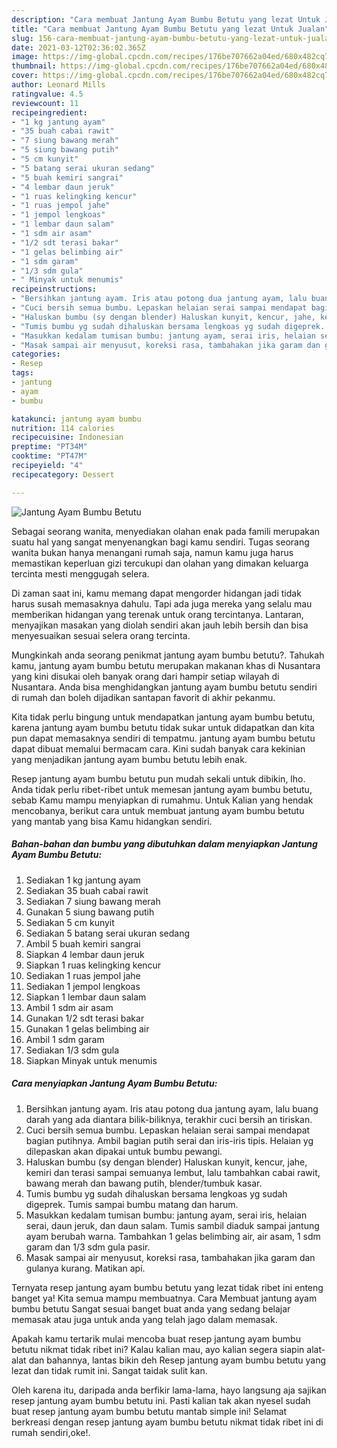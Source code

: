 ```yaml
---
description: "Cara membuat Jantung Ayam Bumbu Betutu yang lezat Untuk Jualan"
title: "Cara membuat Jantung Ayam Bumbu Betutu yang lezat Untuk Jualan"
slug: 156-cara-membuat-jantung-ayam-bumbu-betutu-yang-lezat-untuk-jualan
date: 2021-03-12T02:36:02.365Z
image: https://img-global.cpcdn.com/recipes/176be707662a04ed/680x482cq70/jantung-ayam-bumbu-betutu-foto-resep-utama.jpg
thumbnail: https://img-global.cpcdn.com/recipes/176be707662a04ed/680x482cq70/jantung-ayam-bumbu-betutu-foto-resep-utama.jpg
cover: https://img-global.cpcdn.com/recipes/176be707662a04ed/680x482cq70/jantung-ayam-bumbu-betutu-foto-resep-utama.jpg
author: Leonard Mills
ratingvalue: 4.5
reviewcount: 11
recipeingredient:
- "1 kg jantung ayam"
- "35 buah cabai rawit"
- "7 siung bawang merah"
- "5 siung bawang putih"
- "5 cm kunyit"
- "5 batang serai ukuran sedang"
- "5 buah kemiri sangrai"
- "4 lembar daun jeruk"
- "1 ruas kelingking kencur"
- "1 ruas jempol jahe"
- "1 jempol lengkoas"
- "1 lembar daun salam"
- "1 sdm air asam"
- "1/2 sdt terasi bakar"
- "1 gelas belimbing air"
- "1 sdm garam"
- "1/3 sdm gula"
- " Minyak untuk menumis"
recipeinstructions:
- "Bersihkan jantung ayam. Iris atau potong dua jantung ayam, lalu buang darah yang ada diantara bilik-biliknya, terakhir cuci bersih an tiriskan."
- "Cuci bersih semua bumbu. Lepaskan helaian serai sampai mendapat bagian putihnya. Ambil bagian putih serai dan iris-iris tipis. Helaian yg dilepaskan akan dipakai untuk bumbu pewangi."
- "Haluskan bumbu (sy dengan blender) Haluskan kunyit, kencur, jahe, kemiri dan terasi sampai semuanya lembut, lalu tambahkan cabai rawit, bawang merah dan bawang putih, blender/tumbuk kasar."
- "Tumis bumbu yg sudah dihaluskan bersama lengkoas yg sudah digeprek. Tumis sampai bumbu matang dan harum."
- "Masukkan kedalam tumisan bumbu: jantung ayam, serai iris, helaian serai, daun jeruk, dan daun salam. Tumis sambil diaduk sampai jantung ayam berubah warna. Tambahkan 1 gelas belimbing air, air asam, 1 sdm garam dan 1/3 sdm gula pasir."
- "Masak sampai air menyusut, koreksi rasa, tambahakan jika garam dan gulanya kurang. Matikan api."
categories:
- Resep
tags:
- jantung
- ayam
- bumbu

katakunci: jantung ayam bumbu 
nutrition: 114 calories
recipecuisine: Indonesian
preptime: "PT34M"
cooktime: "PT47M"
recipeyield: "4"
recipecategory: Dessert

---
```



![Jantung Ayam Bumbu Betutu](https://img-global.cpcdn.com/recipes/176be707662a04ed/680x482cq70/jantung-ayam-bumbu-betutu-foto-resep-utama.jpg)

Sebagai seorang wanita, menyediakan olahan enak pada famili merupakan suatu hal yang sangat menyenangkan bagi kamu sendiri. Tugas seorang  wanita bukan hanya menangani rumah saja, namun kamu juga harus memastikan keperluan gizi tercukupi dan olahan yang dimakan keluarga tercinta mesti menggugah selera.

Di zaman  saat ini, kamu memang dapat mengorder hidangan jadi tidak harus susah memasaknya dahulu. Tapi ada juga mereka yang selalu mau memberikan hidangan yang terenak untuk orang tercintanya. Lantaran, menyajikan masakan yang diolah sendiri akan jauh lebih bersih dan bisa menyesuaikan sesuai selera orang tercinta. 



Mungkinkah anda seorang penikmat jantung ayam bumbu betutu?. Tahukah kamu, jantung ayam bumbu betutu merupakan makanan khas di Nusantara yang kini disukai oleh banyak orang dari hampir setiap wilayah di Nusantara. Anda bisa menghidangkan jantung ayam bumbu betutu sendiri di rumah dan boleh dijadikan santapan favorit di akhir pekanmu.

Kita tidak perlu bingung untuk mendapatkan jantung ayam bumbu betutu, karena jantung ayam bumbu betutu tidak sukar untuk didapatkan dan kita pun dapat memasaknya sendiri di tempatmu. jantung ayam bumbu betutu dapat dibuat memalui bermacam cara. Kini sudah banyak cara kekinian yang menjadikan jantung ayam bumbu betutu lebih enak.

Resep jantung ayam bumbu betutu pun mudah sekali untuk dibikin, lho. Anda tidak perlu ribet-ribet untuk memesan jantung ayam bumbu betutu, sebab Kamu mampu menyiapkan di rumahmu. Untuk Kalian yang hendak mencobanya, berikut cara untuk membuat jantung ayam bumbu betutu yang mantab yang bisa Kamu hidangkan sendiri.

<!--inarticleads1-->

##### Bahan-bahan dan bumbu yang dibutuhkan dalam menyiapkan Jantung Ayam Bumbu Betutu:

1. Sediakan 1 kg jantung ayam
1. Sediakan 35 buah cabai rawit
1. Sediakan 7 siung bawang merah
1. Gunakan 5 siung bawang putih
1. Sediakan 5 cm kunyit
1. Sediakan 5 batang serai ukuran sedang
1. Ambil 5 buah kemiri sangrai
1. Siapkan 4 lembar daun jeruk
1. Siapkan 1 ruas kelingking kencur
1. Sediakan 1 ruas jempol jahe
1. Sediakan 1 jempol lengkoas
1. Siapkan 1 lembar daun salam
1. Ambil 1 sdm air asam
1. Gunakan 1/2 sdt terasi bakar
1. Gunakan 1 gelas belimbing air
1. Ambil 1 sdm garam
1. Sediakan 1/3 sdm gula
1. Siapkan  Minyak untuk menumis




<!--inarticleads2-->

##### Cara menyiapkan Jantung Ayam Bumbu Betutu:

1. Bersihkan jantung ayam. Iris atau potong dua jantung ayam, lalu buang darah yang ada diantara bilik-biliknya, terakhir cuci bersih an tiriskan.
1. Cuci bersih semua bumbu. Lepaskan helaian serai sampai mendapat bagian putihnya. Ambil bagian putih serai dan iris-iris tipis. Helaian yg dilepaskan akan dipakai untuk bumbu pewangi.
1. Haluskan bumbu (sy dengan blender) Haluskan kunyit, kencur, jahe, kemiri dan terasi sampai semuanya lembut, lalu tambahkan cabai rawit, bawang merah dan bawang putih, blender/tumbuk kasar.
1. Tumis bumbu yg sudah dihaluskan bersama lengkoas yg sudah digeprek. Tumis sampai bumbu matang dan harum.
1. Masukkan kedalam tumisan bumbu: jantung ayam, serai iris, helaian serai, daun jeruk, dan daun salam. Tumis sambil diaduk sampai jantung ayam berubah warna. Tambahkan 1 gelas belimbing air, air asam, 1 sdm garam dan 1/3 sdm gula pasir.
1. Masak sampai air menyusut, koreksi rasa, tambahakan jika garam dan gulanya kurang. Matikan api.




Ternyata resep jantung ayam bumbu betutu yang lezat tidak ribet ini enteng banget ya! Kita semua mampu membuatnya. Cara Membuat jantung ayam bumbu betutu Sangat sesuai banget buat anda yang sedang belajar memasak atau juga untuk anda yang telah jago dalam memasak.

Apakah kamu tertarik mulai mencoba buat resep jantung ayam bumbu betutu nikmat tidak ribet ini? Kalau kalian mau, ayo kalian segera siapin alat-alat dan bahannya, lantas bikin deh Resep jantung ayam bumbu betutu yang lezat dan tidak rumit ini. Sangat taidak sulit kan. 

Oleh karena itu, daripada anda berfikir lama-lama, hayo langsung aja sajikan resep jantung ayam bumbu betutu ini. Pasti kalian tak akan nyesel sudah buat resep jantung ayam bumbu betutu mantab simple ini! Selamat berkreasi dengan resep jantung ayam bumbu betutu nikmat tidak ribet ini di rumah sendiri,oke!.


